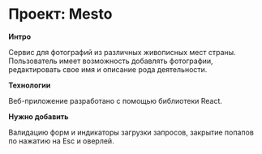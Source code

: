 # Проект: Mesto

**Интро**

Сервис для фотографий из различных живописных мест страны. Пользователь имеет возможность добавлять фотографии, редактировать свое имя и описание рода деятельности.

**Технологии**

Веб-приложение разработано с помощью библиотеки React.

**Нужно добавить**

Валидацию форм и индикаторы загрузки запросов, закрытие попапов по нажатию на Esc и оверлей.







